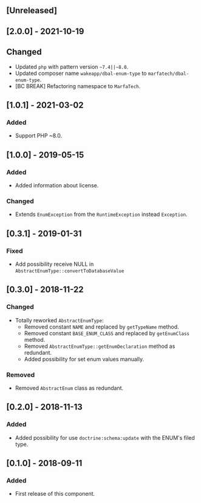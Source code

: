 ## [Unreleased]

## [2.0.0] - 2021-10-19
## Changed
- Updated `php` with pattern version `~7.4||~8.0`.
- Updated composer name `wakeapp/dbal-enum-type` to `marfatech/dbal-enum-type`.
- [BC BREAK] Refactoring namespace to `MarfaTech`.

## [1.0.1] - 2021-03-02
### Added
- Support PHP ~8.0.

## [1.0.0] - 2019-05-15
### Added
- Added information about license.
### Changed
- Extends `EnumException` from the `RuntimeException` instead `Exception`.

## [0.3.1] - 2019-01-31
### Fixed
- Add possibility receive NULL in `AbstractEnumType::convertToDatabaseValue`

## [0.3.0] - 2018-11-22
### Changed
- Totally reworked `AbstractEnumType`:
  - Removed constant `NAME` and replaced by `getTypeName` method.
  - Removed constant `BASE_ENUM_CLASS` and replaced by `getEnumClass` method.
  - Removed `AbstractEnumType::getEnumDeclaration` method as redundant.
  - Added possibility for set enum values manually.
### Removed
- Removed `AbstractEnum` class as redundant.

## [0.2.0] - 2018-11-13
### Added
- Added possibility for use `doctrine:schema:update` with the ENUM's filed type.

## [0.1.0] - 2018-09-11
### Added
- First release of this component.
